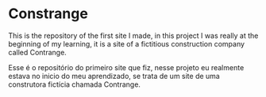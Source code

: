 # Constrange

This is the repository of the first site I made, in this project I was really at the beginning of my learning, it is a site of a fictitious construction company called Contrange.

Esse é o repositório do primeiro site que fiz, nesse projeto eu realmente estava no inicio do meu aprendizado, se trata de um site de uma construtora fictícia chamada Contrange.

